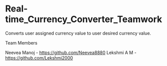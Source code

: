# Real-time_Currency_Converter_Teamwork

Converts user assigned currency value to user desired currency value.


Team Members 

Neevea Manoj - https://github.com/Neevea8880
Lekshmi A M  - https://github.com/Lekshmi2000
